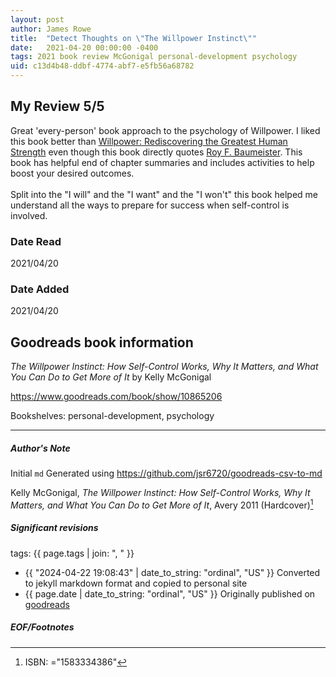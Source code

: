 ```yaml
---
layout: post
author: James Rowe
title:  "Detect Thoughts on \"The Willpower Instinct\""
date:   2021-04-20 00:00:00 -0400
tags: 2021 book review McGonigal personal-development psychology
uid: c13d4b48-ddbf-4774-abf7-e5fb56a68782
---
```


<!-- highly dependent on how you personally use jekyll templates, and how you want this to show up -->
<!-- escape any jekyll keys with double brackets -->

## My Review 5/5

Great 'every-person' book approach to the psychology of Willpower. I liked this book better than [Willpower: Rediscovering the Greatest Human Strength](https://www.goodreads.com/book/show/11104933) even though this book directly quotes [Roy F. Baumeister](https://www.goodreads.com/author/show/132685). This book has helpful end of chapter summaries and includes activities to help boost your desired outcomes.<br/><br/>Split into the "I will" and the "I want" and the "I won't" this book helped me understand all the ways to prepare for success when self-control is involved.

### Date Read
2021/04/20

### Date Added
2021/04/20

## Goodreads book information

*The Willpower Instinct: How Self-Control Works, Why It Matters, and What You Can Do to Get More of It* by Kelly McGonigal

https://www.goodreads.com/book/show/10865206

Bookshelves: personal-development, psychology

---

##### Author's Note

Initial `md` Generated using https://github.com/jsr6720/goodreads-csv-to-md

Kelly McGonigal, *The Willpower Instinct: How Self-Control Works, Why It Matters, and What You Can Do to Get More of It*,  Avery 2011 (Hardcover)[^1]

##### Significant revisions

tags: {{ page.tags | join: ", " }} <!-- todo move this somewhere -->

- {{ "2024-04-22 19:08:43" | date_to_string: "ordinal", "US" }} Converted to jekyll markdown format and copied to personal site
- {{ page.date | date_to_string: "ordinal", "US" }} Originally published on [goodreads](https://www.goodreads.com)

##### EOF/Footnotes

[^1]: ISBN: ="1583334386"